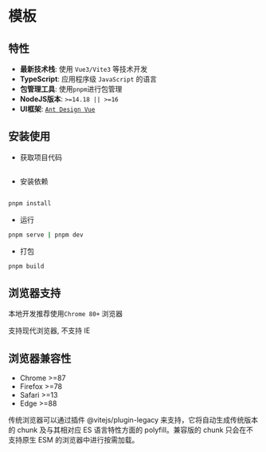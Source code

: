 # 模板

## 特性

- **最新技术栈**: 使用 `Vue3/Vite3` 等技术开发
- **TypeScript**: 应用程序级 `JavaScript` 的语言
- **包管理工具**: 使用`pnpm`进行包管理
- **NodeJS版本**: `>=14.18 || >=16`
- **UI框架**: [`Ant Design Vue`](https://www.antdv.com/components/overview-cn)

## 安装使用

- 获取项目代码

```bash
```

- 安装依赖

```bash

pnpm install
```

- 运行

```bash
pnpm serve | pnpm dev
```

- 打包

```bash
pnpm build
```

## 浏览器支持

本地开发推荐使用`Chrome 80+` 浏览器

支持现代浏览器, 不支持 IE

## 浏览器兼容性

- Chrome >=87
- Firefox >=78
- Safari >=13
- Edge >=88

传统浏览器可以通过插件 @vitejs/plugin-legacy 来支持，它将自动生成传统版本的 chunk 及与其相对应 ES 语言特性方面的
polyfill。兼容版的 chunk 只会在不支持原生 ESM 的浏览器中进行按需加载。

